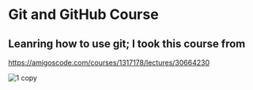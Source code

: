# Git and GitHub Course

## Leanring how to use git; I took this course from
https://amigoscode.com/courses/1317178/lectures/30664230

![1 copy](https://github.com/Vassh007/learning-git/issues/3#issue-1228786426)
